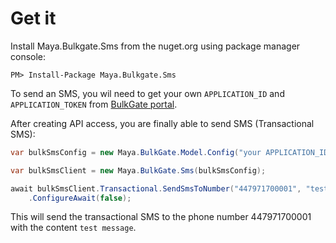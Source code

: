 # Get it

Install Maya.Bulkgate.Sms from the nuget.org using package manager console:

```
PM> Install-Package Maya.Bulkgate.Sms
```

To send an SMS, you wil need to get your own `APPLICATION_ID` and `APPLICATION_TOKEN` from [BulkGate portal](https://help.bulkgate.com/docs/en/api-administration.html#how-do-i-get-api-access-data).

After creating API access, you are finally able to send SMS (Transactional SMS):

```c#
var bulkSmsConfig = new Maya.BulkGate.Model.Config("your APPLICATION_ID", "your APPLICATION_TOKEN");

var bulkSmsClient = new Maya.BulkGate.Sms(bulkSmsConfig);

await bulkSmsClient.Transactional.SendSmsToNumber("447971700001", "test message")
    .ConfigureAwait(false);
```

This will send the transactional SMS to the phone number 447971700001 with the content `test message`.